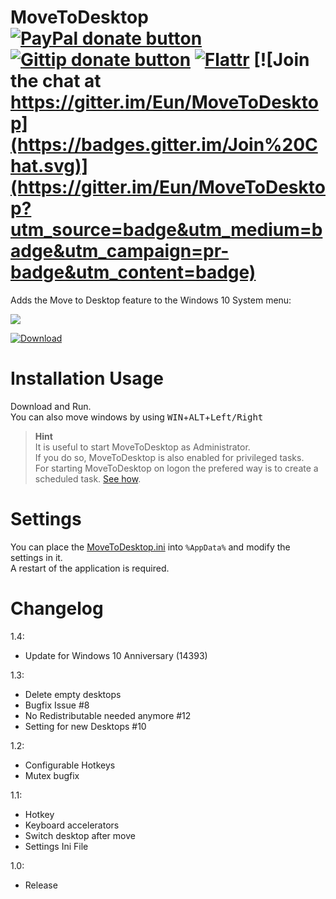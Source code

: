 MoveToDesktop [![PayPal donate button](https://img.shields.io/badge/donate-paypal-blue.svg)](https://www.paypal.com/cgi-bin/webscr?cmd=_donations&business=tobias%40salzmann%2eto&lc=US&item_name=MoveToDesktop%20Donation&no_note=0&currency_code=USD&bn=PP%2dDonationsBF%3abtn_donate_SM%2egif%3aNonHostedGuest "Donate with PayPal") [![Gittip donate button](https://img.shields.io/gratipay/Eun.svg)](https://gratipay.com/Eun/ "Donate weekly to this project using Gittip") [![Flattr](https://img.shields.io/badge/donate-flattr-green.svg)](https://flattr.com/submit/auto?user_id=Eun&url=https%3A%2F%2Fgithub.com%2FEun%2FMoveToDesktop "Flattr this") [![Join the chat at https://gitter.im/Eun/MoveToDesktop](https://badges.gitter.im/Join%20Chat.svg)](https://gitter.im/Eun/MoveToDesktop?utm_source=badge&utm_medium=badge&utm_campaign=pr-badge&utm_content=badge)
==============
Adds the Move to Desktop feature to the Windows 10 System menu:


![](https://raw.githubusercontent.com/Eun/MoveToDesktop/res/screenshot1.png)

[![Download](https://raw.githubusercontent.com/Eun/MoveToDesktop/res/download.png)](https://github.com/Eun/MoveToDesktop/releases/download/1.4/MoveToDesktop-1.4.zip)

Installation Usage
======
Download and Run.  
You can also move windows by using <kbd>WIN</kbd>+<kbd>ALT</kbd>+<kbd>Left/Right</kbd>  


> **Hint**  
> It is useful to start MoveToDesktop as Administrator.  
> If you do so, MoveToDesktop is also enabled for privileged tasks.  
> For starting MoveToDesktop on logon the prefered way is to create a scheduled task. [See how](help/scheduled-tasks.md). 

Settings
========
You can place the [MoveToDesktop.ini](MoveToDesktop.ini) into `%AppData%` and modify the settings in it.  
A restart of the application is required.

Changelog
=========
1.4:
* Update for Windows 10 Anniversary (14393)

1.3:
* Delete empty desktops
* Bugfix Issue #8
* No Redistributable needed anymore #12
* Setting for new Desktops #10

1.2:
* Configurable Hotkeys
* Mutex bugfix

1.1:
* Hotkey
* Keyboard accelerators
* Switch desktop after move
* Settings Ini File

1.0:
* Release
